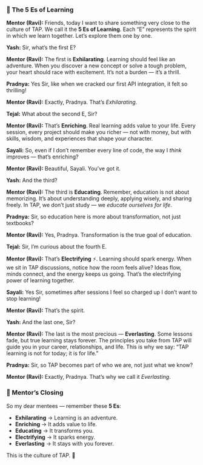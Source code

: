 ### 🌸 The 5 Es of Learning

**Mentor (Ravi):**
Friends, today I want to share something very close to the culture of TAP. We call it the **5 Es of Learning**. Each “E” represents the spirit in which we learn together. Let’s explore them one by one.

**Yash:**
Sir, what’s the first E?

**Mentor (Ravi):**
The first is **Exhilarating**. Learning should feel like an adventure. When you discover a new concept or solve a tough problem, your heart should race with excitement. It’s not a burden — it’s a thrill.

**Pradnya:**
Yes Sir, like when we cracked our first API integration, it felt so thrilling!

**Mentor (Ravi):**
Exactly, Pradnya. That’s *Exhilarating*.

**Tejal:**
What about the second E, Sir?

**Mentor (Ravi):**
That’s **Enriching**. Real learning adds value to your life. Every session, every project should make you richer — not with money, but with skills, wisdom, and experiences that shape your character.

**Sayali:**
So, even if I don’t remember every line of code, the way I *think* improves — that’s enriching?

**Mentor (Ravi):**
Beautiful, Sayali. You’ve got it.

**Yash:**
And the third?

**Mentor (Ravi):**
The third is **Educating**. Remember, education is not about memorizing. It’s about understanding deeply, applying wisely, and sharing freely. In TAP, we don’t just study — we *educate ourselves for life*.

**Pradnya:**
Sir, so education here is more about transformation, not just textbooks?

**Mentor (Ravi):**
Yes, Pradnya. Transformation is the true goal of education.

**Tejal:**
Sir, I’m curious about the fourth E.

**Mentor (Ravi):**
That’s **Electrifying** ⚡. Learning should spark energy. When we sit in TAP discussions, notice how the room feels alive? Ideas flow, minds connect, and the energy keeps us going. That’s the electrifying power of learning together.

**Sayali:**
Yes Sir, sometimes after sessions I feel so charged up I don’t want to stop learning!

**Mentor (Ravi):**
That’s the spirit.

**Yash:**
And the last one, Sir?

**Mentor (Ravi):**
The last is the most precious — **Everlasting**. Some lessons fade, but true learning stays forever. The principles you take from TAP will guide you in your career, relationships, and life. This is why we say: “TAP learning is not for today; it is for life.”

**Pradnya:**
Sir, so TAP becomes part of who we are, not just what we know?

**Mentor (Ravi):**
Exactly, Pradnya. That’s why we call it *Everlasting*.

### 🌟 Mentor’s Closing

So my dear mentees — remember these **5 Es**:

* **Exhilarating** → Learning is an adventure.
* **Enriching** → It adds value to life.
* **Educating** → It transforms you.
* **Electrifying** → It sparks energy.
* **Everlasting** → It stays with you forever.

This is the culture of TAP. 🌸
